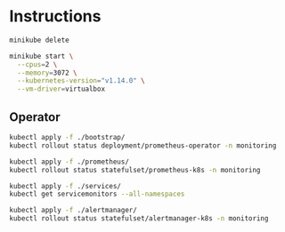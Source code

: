 # Instructions

```bash
minikube delete
```

```bash
minikube start \
  --cpus=2 \
  --memory=3072 \
  --kubernetes-version="v1.14.0" \
  --vm-driver=virtualbox
```

## Operator

```bash
kubectl apply -f ./bootstrap/
kubectl rollout status deployment/prometheus-operator -n monitoring
```

```bash
kubectl apply -f ./prometheus/
kubectl rollout status statefulset/prometheus-k8s -n monitoring
```

```bash
kubectl apply -f ./services/
kubectl get servicemonitors --all-namespaces
```

```bash
kubectl apply -f ./alertmanager/
kubectl rollout status statefulset/alertmanager-k8s -n monitoring
```
